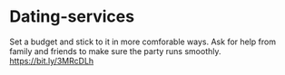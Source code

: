 # Dating-services
Set a budget and stick to it in more comforable ways. Ask for help from family and friends to make sure the party runs smoothly.
https://bit.ly/3MRcDLh

